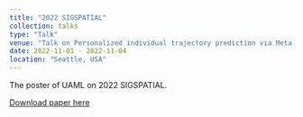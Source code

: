 ```yaml
---
title: "2022 SIGSPATIAL"
collection: talks
type: "Talk"
venue: "Talk on Personalized individual trajectory prediction via Meta-Learning"
date: 2022-11-01 - 2022-11-04
location: "Seattle, USA"
---
```


The poster of UAML on 2022 SIGSPATIAL.

[Download paper here](https://github.com/zhuchichi56/zhuchichi56.github.io/blob/master/files/Poster_of_Personalized_individual_trajectory_prediction_via_Meta_Learning.pdf)

